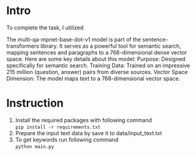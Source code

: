# Intro
To complete the task, I utilized 

The multi-qa-mpnet-base-dot-v1 model is part of the sentence-transformers library. It serves as a powerful tool for semantic search, mapping sentences and paragraphs to a 768-dimensional dense vector space. Here are some key details about this model:
Purpose: Designed specifically for semantic search.
Training Data: Trained on an impressive 215 million (question, answer) pairs from diverse sources.
Vector Space Dimension: The model maps text to a 768-dimensional vector space.

# Instruction
1. Install the required packages with following command\
`
pip install -r requirements.txt
`
2. Prepare the input text data by save it to data/input_text.txt
3. To get keywords run following command\
`
python main.py
`
